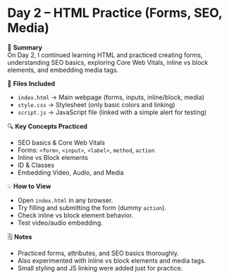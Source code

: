# Day 2 – HTML Practice (Forms, SEO, Media)

📖 **Summary**  
On Day 2, I continued learning HTML and practiced creating forms, understanding SEO basics, exploring Core Web Vitals, inline vs block elements, and embedding media tags.  

📂 **Files Included**  
- `index.html` → Main webpage (forms, inputs, inline/block, media)  
- `style.css` → Stylesheet (only basic colors and linking)  
- `script.js` → JavaScript file (linked with a simple alert for testing)  

🔍 **Key Concepts Practiced**  
- SEO basics & Core Web Vitals  
- Forms: `<form>`, `<input>`, `<label>`, `method`, `action`  
- Inline vs Block elements  
- ID & Classes  
- Embedding Video, Audio, and Media  

💡 **How to View**  
- Open `index.html` in any browser.  
- Try filling and submitting the form (dummy `action`).  
- Check inline vs block element behavior.  
- Test video/audio embedding.  

🗒️ **Notes**  
- Practiced forms, attributes, and SEO basics thoroughly.  
- Also experimented with inline vs block elements and media tags.  
- Small styling and JS linking were added just for practice.  
